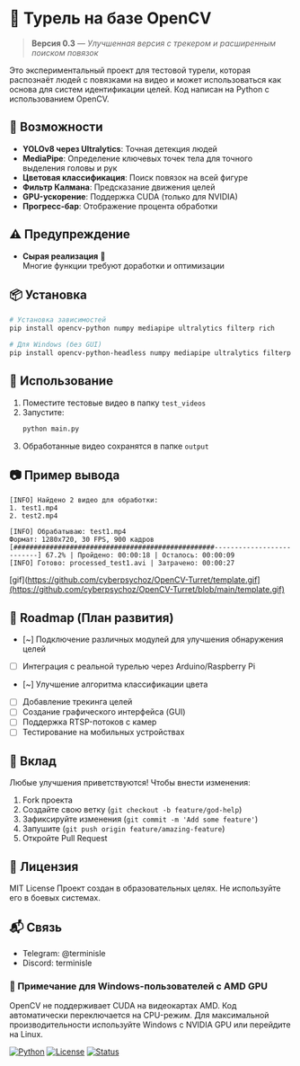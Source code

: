 # 🎯 Турель на базе OpenCV

> **Версия 0.3** — *Улучшенная версия с трекером и расширенным поиском повязок*

Это экспериментальный проект для тестовой турели, которая распознаёт людей с повязками на видео и может использоваться как основа для систем идентификации целей. Код написан на Python с использованием OpenCV.

## 🧪 Возможности
- **YOLOv8 через Ultralytics**: Точная детекция людей
- **MediaPipe**: Определение ключевых точек тела для точного выделения головы и рук
- **Цветовая классификация**: Поиск повязок на всей фигуре
- **Фильтр Калмана**: Предсказание движения целей
- **GPU-ускорение**: Поддержка CUDA (только для NVIDIA)
- **Прогресс-бар**: Отображение процента обработки

## ⚠️ Предупреждение
- **Сырая реализация** 🧪  
  Многие функции требуют доработки и оптимизации

## 📦 Установка

```bash
# Установка зависимостей
pip install opencv-python numpy mediapipe ultralytics filterp rich

# Для Windows (без GUI)
pip install opencv-python-headless numpy mediapipe ultralytics filterp rich
```

## 🚀 Использование

1. Поместите тестовые видео в папку `test_videos`
2. Запустите:
   ```bash
   python main.py
   ```
3. Обработанные видео сохранятся в папке `output`

## 📷 Пример вывода
```
[INFO] Найдено 2 видео для обработки:
1. test1.mp4
2. test2.mp4

[INFO] Обрабатываю: test1.mp4
Формат: 1280x720, 30 FPS, 900 кадров
[##################################################--------------------------] 67.2% | Пройдено: 00:00:18 | Осталось: 00:00:09
[INFO] Готово: processed_test1.avi | Затрачено: 00:00:27
```
[gif](https://github.com/cyberpsychoz/OpenCV-Turret/template.gif](https://github.com/cyberpsychoz/OpenCV-Turret/blob/main/template.gif)

## 🧰 Roadmap (План развития)
- [~] Подключение различных модулей для улучшения обнаружения целей 
- [ ] Интеграция с реальной турелью через Arduino/Raspberry Pi
- [~] Улучшение алгоритма классификации цвета
- [ ] Добавление трекинга целей
- [ ] Создание графического интерфейса (GUI)
- [ ] Поддержка RTSP-потоков с камер
- [ ] Тестирование на мобильных устройствах

## 🤝 Вклад
Любые улучшения приветствуются! Чтобы внести изменения:
1. Fork проекта
2. Создайте свою ветку (`git checkout -b feature/god-help`)
3. Зафиксируйте изменения (`git commit -m 'Add some feature'`)
4. Запушите (`git push origin feature/amazing-feature`)
5. Откройте Pull Request

## 📄 Лицензия
MIT License
Проект создан в образовательных целях. Не используйте его в боевых системах.

## 📬 Связь
- Telegram: @terminisle
- Discord: terminisle

### 📌 Примечание для Windows-пользователей с AMD GPU
OpenCV не поддерживает CUDA на видеокартах AMD. Код автоматически переключается на CPU-режим. Для максимальной производительности используйте Windows с NVIDIA GPU или перейдите на Linux.

[![Python](https://img.shields.io/badge/Python-3.8+-blue)](https://www.python.org/)
[![License](https://img.shields.io/badge/License-MIT-green)](https://opensource.org/licenses/MIT)
[![Status](https://img.shields.io/badge/Status-Alpha-orange)](https://github.com/cyberpsychoz/OpenCV-Turret)
